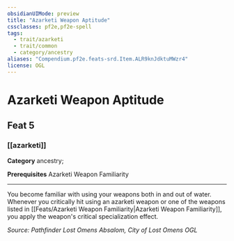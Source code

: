 ```yaml
---
obsidianUIMode: preview
title: "Azarketi Weapon Aptitude"
cssclasses: pf2e,pf2e-spell
tags:
  - trait/azarketi
  - trait/common
  - category/ancestry
aliases: "Compendium.pf2e.feats-srd.Item.ALR9knJdktuMWzr4"
license: OGL
---
```

# Azarketi Weapon Aptitude
## Feat 5
### [[azarketi]]

**Category** ancestry; 



**Prerequisites** Azarketi Weapon Familiarity
* * *
You become familiar with using your weapons both in and out of water. Whenever you critically hit using an azarketi weapon or one of the weapons listed in [[Feats/Azarketi Weapon Familiarity|Azarketi Weapon Familiarity]], you apply the weapon's critical specialization effect.

*Source: Pathfinder Lost Omens Absalom, City of Lost Omens*
*OGL*